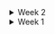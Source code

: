 <details>
<summary>Week 2</summary>

# 📍 09.05(9th)

### 오늘 한 것

-   과업 정리하기
-   메인 에셋 선정
-   프론트엔드 프로젝트 초기 설정
-   프론트엔드,벡엔드 인원별 분담 할 역할 정리

### 내일 할 일

-   메인 에셋 구매하기
-   UI 서브에셋 검색하기
-   WebSocket관련 Message 규약 작성
-   RTF 공부하기

### 느낀점

-   사소한 작업이라도 과업을 리스트로 정리하여 정리한 내용을 바탕으로 역할 분담을 해야겠다.

---

# 📍 09.04(8th)

### 오늘 한 것

-   에셋 검색
-   디자인 컨셉 잡기
-   디자인 2D 느낌 전면 수정
-   상윤코치, 재형코치님과의 비대위..
    -   한 화면에 너무 많은 정보를 담지 말자
    -   유저가 알 필요없는 부분은 덜어내자
    -   보드게임 느낌에서 벗어나자
    -   카메라 시점 변화로 보다 동적으로 화면을 구성하자
    -   룰, UI 어렵지 않게 보여지게 하기

### 내일 할 일

-   UI 에셋 구매하기
-   프론트 역할분담
-   백엔드와 함께 기능명세서 작성
-   WebSocket관련 Message 규약 작성

### 느낀점

-   3D로 유저에게 게임을 어떻게 과도한 정보없이, 저렴한 서비스처럼 보이지 않게 할 지 고민해봐야겠다.
-   RTF 공부를 시작해야겠다.

---

# 📍 09.03(7th)

### 오늘 한 것

-   컨설턴트님, 코치님과 팀미팅 진행(1~2시)
-   상윤코치님께 FE 관련 보드게임 작업의 우선순위, 사용기술에 대한 조언받음
    -   로그인, 게임 대기방 어떻게 할 지
-   프론트 사용기술 논의 후, 3D React Three Fiber 기술스택 선정
-   "특화 2반 프로젝트 현황" 세부항목 추가 및 수정
    -   프론트 주요 기술 스택
    -   AI 활용 기술
-   기능명세서 작업 이전, 순서도 작성 제안
-   디자인 컨셉 및 UI 에셋 검색

### 내일 할 일

-   UI 에셋 구매하기
-   프론트 역할분담
-   백엔드와 함께 기능명세서 작성
-   WebSocket관련 Message 규약 작성

### 느낀점

-   조금이라도 가시적인 UI 작업이 이뤄지면 바로 컨님, 코치님께 보여드리자
    -   우리가 옳은 방향으로 가고 있는가,,
-   포지션 별로 자리를 바꾸고 논의를 하니 소통이 더 수월해졌다.
-   무엇보다 가장 중요한 것은 게임은 재밌어야 한다!!
-   플레이 시간이 긴 만큼 유저가 흥미를 잃지 않도록 UI으로 신경써야 한다.

---

# 📍 09.02(6th)

### 오늘 한 것

-   디벨롭한 주제에 대한 자료조사 및 기획 구체화
-   지라 이슈 생성
-   상윤코치님께 FE 관련 보드게임 설계 및 역할분담 등에 관한 조언받음
-   피그마로 기존의 보드게임 구현중
-   "특화 2반 프로젝트 현황" 작성
    -   서비스 설명/주요기능
    -   프로젝트의 특장점(기능 관점)
    -   프로젝트의 차별점/독창성(기술 관점)
    -   역할별 담당자
    -   프론트 프레임워크
    -   백엔드 프레임워크
    -   DB
    -   주요 기술 스택

### 내일 할 일

-   컨설턴트님, 코치님과 팀미팅 진행(1~2시)
-   기능 명세서 작성
-   프론트 2D/3D 구현 방법 논의
-   와이어프레임 작업
-   API 연동규격서
-   ERD 작성

</details>

<details>
<summary>Week 1</summary>

# 📍 08.30(5th)

### 팀미팅 피드백

-   주식 시뮬레이션 기반 마피아 게임
    -   너무 단순한 느낌
    -   주식시장의 원리, 주가조작 방법, 마피아 세력 등에 대한 공부가 필요
    -   각 역할(롤)들에 대한 연구가 더 필요
        -   기자가 개미가 될 수 있음
        -   외국인 개인 차명 계좌
    -   사용자의 흥미를 끌 수 있도록 전체적으로 스토리라인을 탄탄하게 만들기
    -   게임 로직을 더 짜임새있게 고민하고 설계해야함
    -   사용자에게 너무 자율성을 주지말기

### 오늘 한 것

-   팀미팅 후, 주제 구체화
-   특화 프로젝트 주제를 게임으로 하셨던 김재형 실습코치님과의 미팅
-   해당 주제에 맞는 기술스택 논의
-   kdt 회고
-   금융 관련 보드게임의 흐름과 룰 숙지를 위해 팀원들과 직접 보드게임하러 가기

### 보드게임 후 느낀점

-   주식과 관련한 보드게임을 하면서 주가변동이나 매수/매도 시 차익계산을 할 때, 시간이 많이 소요된다는 것을 느꼈다.
-   웹 게임을 만들면 해당하는 부분들이 로직 상 빠르게 처리가 되기 때문에 온전히 게임에 집중할 수 있는 몰입도가 높아질 것이라고 생각한다.
-   동적인 애니메이션 처리를 어떻게 할 지, 각 카드나 말들의 레이아웃을 어디에 위치시킬지 UI에 대한 논의를 월요일에 팀원들과 해야겠다.

---

# 📍 08.29(4th)

### 프로젝트 주제 회의 및 구체화

-   주식 시뮬레이션 기반 마피아 게임
    -   게임 참여자들에게 랜덤으로 role을 부여
    -   정해진 rule에 따라 이익과 손실을 고려하여 투자
    -   모의주식시장에서 각자의 승리조건에 맞게 롤플레잉

### 내일 일정

1. 한시 팀미팅

### 해야할 것

-   정해진 주제를 기반으로 설계 및 문서화 작업
    -   Zira 이슈생성하기
    -   기능명세서 작성
    -   간트차트 작성
    -   kdt 회고
    -   해당 주제에 맞는 기술스택 논의
    -   ERD 작성
    -   디자인 컨셉 논의

### 전문가 리뷰 후 느낀점

-   사용자 입장에서 문제점을 고민하고 그것을 어떻게 해결하기 위해 노력하는지가 중요하다. 그러므로 항상 더 나은 코드를 고민하고 개선하며 설계, 구현을 해야겠다.

---

# 📍 08.28(3rd)

### 프로젝트 주제 회의

-   핀테크 프로젝트 기획 보고서: 향수 추천 사이트
-   핀테크 다이어리 앱

### 내일 일정

1. 열시반 팀미팅
2. 열두시반 전문가 리뷰

### 해야할 것

-   팀미팅 전까지 주제를 구체화할 것

### 데일리컨텐츠에서 느낀점

-   전체적인 일정을 크게 잡은 후, 주별이나 일별 계획을 작성하자

---

# 📍 08.27(2nd)

### 프로젝트 주제 회의 및 2차 팀미팅 진행

-   아이들 대상의 주식 시뮬레이션 게임
-   프리랜서 자산, 세금 관리 서비스
-   탈북민을 위한 지원금 안내, 금융용어 교육, 원활한 송금서비스
-   클린 주택 임차인/임대인 플랫폼
-   체크리스트 기반 결제 관리 서비스 디벨롭안

### 느낀점

-   주제를 추려서 팀원들과 하나의 기획을 더 깊이 고민해야겠다.
-   새로운 주제를 계속 모색하기 보다는 기존에 존재하는 비슷한 서비스라도 분명한 차별점을 어떻게 만들지를 고민할 필요가 있다고 생각한다.
-   누군가에게는 꼭 필요한 서비스인데 존재하지 않는 서비스를 더 생각해봐야겠다.

### 오늘 완료한 사항

1. 목요일의 특화 전문가 리뷰를 위한 ppt 질문 취합 및 작성
2. 지라 이슈 생성

---

# 📍 08.26(1st)

### 초기 기획 회의

### 주제 아이디어

-   모의 투자 컨셉의 보드게임
-   덕질 관련 금전 거래 관리 서비스
-   기부 및 모금 관련 후원 내역 투명성 제공 서비스
-   체크리스트 기반 결제 관리 서비스

### 피드백

팀원들과의 회의에서 위 주제들에 대해 논의했으며, 컨설턴트님과 코치님과의 팀미팅을 통해 미처 고려하지 못했던 부분들을 확인할 수 있었습니다.
이후 피드백을 바탕으로 기존 주제를 보완하고, 새로운 아이디어도 모색했습니다.

---

</details>
